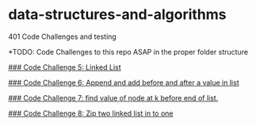 # data-structures-and-algorithms
401 Code Challenges and testing

*TODO: Code Challenges to this repo ASAP in the proper folder structure


[### Code Challenge 5: Linked List](https://github.com/401Repo/data-structures-and-algorithms/tree/main/challenges/linkedList)

[### Code Challenge 6: Append and add before and after a value in list](https://github.com/401Repo/data-structures-and-algorithms/tree/main/challenges/linkedList)

[### Code Challenge 7: find value of node at k before end of list.](https://github.com/401Repo/data-structures-and-algorithms/tree/main/challenges/linkedList)

[### Code Challenge 8: Zip two linked list in to one](https://github.com/401Repo/data-structures-and-algorithms/tree/main/challenges/linkedList)
